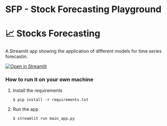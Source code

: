 # SFP - Stock Forecasting Playground

# :chart_with_upwards_trend: Stocks Forecasting

A  Streamlit app showing the application of different models for time series forecastin.

[![Open in Streamlit](https://static.streamlit.io/badges/streamlit_badge_black_white.svg)](https://sfp.streamlit.app/)


### How to run it on your own machine

1. Install the requirements

   ```
   $ pip install -r requirements.txt
   ```

2. Run the app

   ```
   $ streamlit run main_app.py
   ```
